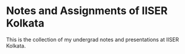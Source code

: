 # Notes and Assignments of IISER Kolkata
This is the collection of my undergrad notes and presentations at IISER Kolkata.
